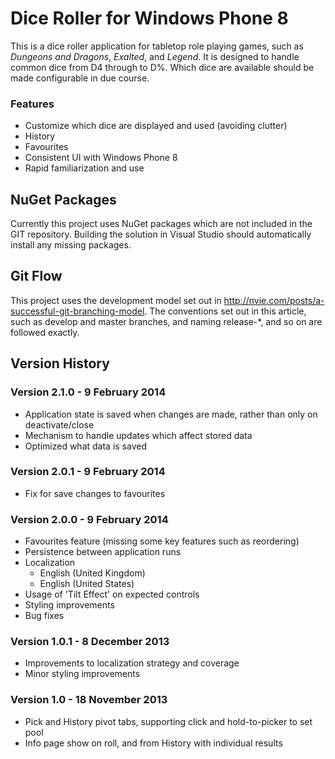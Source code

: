 # Dice Roller for Windows Phone 8 #

This is a dice roller application for tabletop role playing games, such as _Dungeons and Dragons_, _Exalted_, and _Legend_. It is designed to handle common dice from D4 through to D%. Which dice are available should be made configurable in due course.

### Features ###
 - Customize which dice are displayed and used (avoiding clutter)
 - History
 - Favourites
 - Consistent UI with Windows Phone 8
 - Rapid familiarization and use

## NuGet Packages ##

Currently this project uses NuGet packages which are not included in the GIT repository. Building the solution in Visual Studio should automatically install any missing packages.

## Git Flow ##

This project uses the development model set out in http://nvie.com/posts/a-successful-git-branching-model. The conventions set out in this article, such as develop and master branches, and naming release-*, and so on are followed exactly.

## Version History ##

### **Version 2.1.0** - 9 February 2014

 - Application state is saved when changes are made, rather than only on deactivate/close
 - Mechanism to handle updates which affect stored data
 - Optimized what data is saved

### **Version 2.0.1** - 9 February 2014

 - Fix for save changes to favourites

### **Version 2.0.0** - 9 February 2014

 - Favourites feature (missing some key features such as reordering)
 - Persistence between application runs
 - Localization
   - English (United Kingdom)
   - English (United States)
 - Usage of 'Tilt Effect' on expected controls
 - Styling improvements
 - Bug fixes

### **Version 1.0.1** - 8 December 2013

 - Improvements to localization strategy and coverage
 - Minor styling improvements

### **Version 1.0** - 18 November 2013

 - Pick and History pivot tabs, supporting click and hold-to-picker to set pool
 - Info page show on roll, and from History with individual results